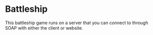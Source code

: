 # Battleship

This battleship game runs on a server that you can connect to through SOAP with either the client or website. 
